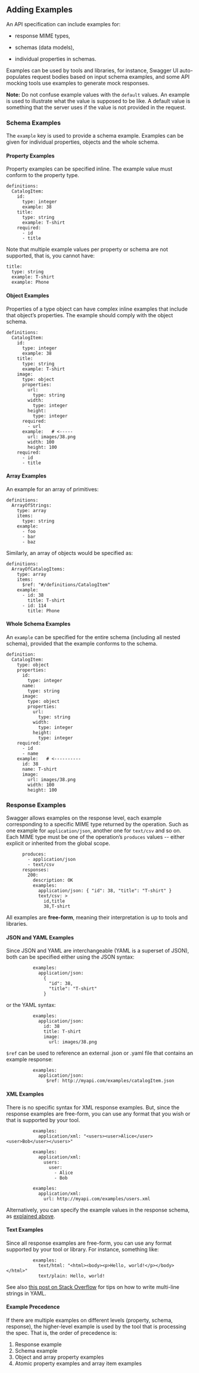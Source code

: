 ## Adding Examples

An API specification can include examples for:

* response MIME types,

* schemas (data models),

* individual properties in schemas.

Examples can be used by tools and libraries, for instance, Swagger UI auto-populates request bodies based on input schema examples, and some API mocking tools use examples to generate mock responses.

**Note:** Do not confuse example values with the `default` values. An example is used to illustrate what the value is supposed to be like. A default value is something that the server uses if the value is not provided in the request. 

### Schema Examples

The `example` key is used to provide a schema example. Examples can be given for individual properties, objects and the whole schema.

#### Property Examples

Property examples can be specified inline. The example value must conform to the property type.

```
definitions:
  CatalogItem:
    id:
      type: integer
      example: 38
    title:
      type: string
      example: T-shirt
    required:
      - id
      - title
```

Note that multiple example values per property or schema are not supported, that is, you cannot have:

```
title:
  type: string
  example: T-shirt
  example: Phone
```

#### Object Examples

Properties of a type object can have complex inline examples that include that object’s properties. The example should comply with the object schema.

```
definitions:
  CatalogItem:
    id:
      type: integer
      example: 38
    title:
      type: string
      example: T-shirt
    image:
      type: object
      properties:
        url:
          type: string
        width:
          type: integer
        height:
          type: integer
      required:
        - url
      example:   # <-----
        url: images/38.png
        width: 100
        height: 100
    required:
      - id
      - title
```

#### Array Examples

An example for an array of primitives:

```
definitions:
  ArrayOfStrings:
    type: array
    items:
      type: string
    example:
      - foo
      - bar
      - baz
```

Similarly, an array of objects would be specified as:

```
definitions:
  ArrayOfCatalogItems:
    type: array
    items:
      $ref: "#/definitions/CatalogItem"
    example:
      - id: 38
        title: T-shirt
      - id: 114
        title: Phone
```

#### Whole Schema Examples

An `example` can be specified for the entire schema (including all nested schema), provided that the example conforms to the schema.

```
definition:
  CatalogItem:
    type: object
    properties:
      id:
        type: integer
      name:
        type: string
      image:
        type: object
        properties:
          url:
            type: string
          width:
            type: integer
          height:
            type: integer
    required:
      - id
      - name
    example:   # <----------
      id: 38
      name: T-shirt
      image:
        url: images/38.png
        width: 100
        height: 100
```

### Response Examples

Swagger allows examples on the response level, each example corresponding to a specific MIME type returned by the operation. Such as one example for `application/json`, another one for `text/csv` and so on. Each MIME type must be one of the operation’s `produces` values -- either explicit or inherited from the global scope.

```
      produces:
        - application/json
        - text/csv
      responses:
        200:
          description: OK
          examples:
            application/json: { "id": 38, "title": "T-shirt" }
            text/csv: >
              id,title
              38,T-shirt
```

All examples are **free-form**, meaning their interpretation is up to tools and libraries.

#### JSON and YAML Examples

Since JSON and YAML are interchangeable (YAML is a superset of JSON), both can be specified either using the JSON syntax:

```
          examples:
            application/json:
              {
                "id": 38,
                "title": "T-shirt"
              }
```

or the YAML syntax:

```
          examples:
            application/json:
              id: 38
              title: T-shirt
              image:
                url: images/38.png
```

`$ref` can be used to reference an external .json or .yaml file that contains an example response:

```
          examples:
            application/json:
               $ref: http://myapi.com/examples/catalogItem.json
```

#### XML Examples

There is no specific syntax for XML response examples. But, since the response examples are free-form, you can use any format that you wish or that is supported by your tool.

```
          examples:
            application/xml: "<users><user>Alice</user><user>Bob</user></users>"

          examples:
            application/xml:
              users:
                user:
                  - Alice
                  - Bob

          examples:
            application/xml:
              url: http://myapi.com/examples/users.xml
```

Alternatively, you can specify the example values in the response schema, as [explained above](#schema-examples).

#### Text Examples

Since all response examples are free-form, you can use any format supported by your tool or library. For instance, something like:

```
          examples:
            text/html: "<html><body><p>Hello, world!</p></body></html>"
            text/plain: Hello, world!
```

See also [this post on Stack Overflow](http://stackoverflow.com/questions/3790454/in-yaml-how-do-i-break-a-string-over-multiple-lines) for tips on how to write multi-line strings in YAML.

#### Example Precedence

If there are multiple examples on different levels (property, schema, response), the higher-level example is used by the tool that is processing the spec. That is, the order of precedence is:

1. Response example
2. Schema example
3. Object and array property examples
4. Atomic property examples and array item examples
